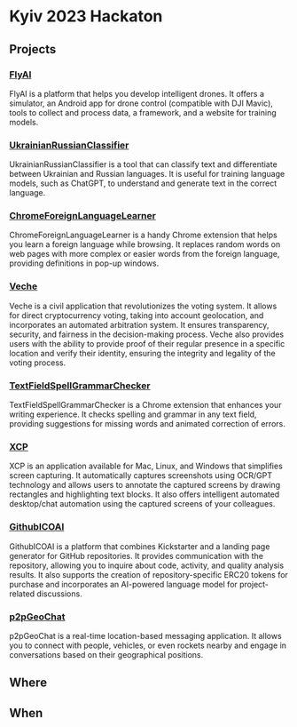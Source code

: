 # Kyiv 2023 Hackaton

## Projects

### [FlyAI](https://github.com/Kyiv2023/FlyAI)

FlyAI is a platform that helps you develop intelligent drones. It offers a simulator, an Android app for drone control (compatible with DJI Mavic), tools to collect and process data, a framework, and a website for training models.

### [UkrainianRussianClassifier](https://github.com/Kyiv2023/UkranianRussianClassifier)

UkrainianRussianClassifier is a tool that can classify text and differentiate between Ukrainian and Russian languages. It is useful for training language models, such as ChatGPT, to understand and generate text in the correct language.

### [ChromeForeignLanguageLearner](https://github.com/Kyiv2023/ChromeForeignLanguageLearner)

ChromeForeignLanguageLearner is a handy Chrome extension that helps you learn a foreign language while browsing. It replaces random words on web pages with more complex or easier words from the foreign language, providing definitions in pop-up windows.

### [Veche](https://github.com/Kyiv2023/Veche)

Veche is a civil application that revolutionizes the voting system. It allows for direct cryptocurrency voting, taking into account geolocation, and incorporates an automated arbitration system. It ensures transparency, security, and fairness in the decision-making process. Veche also provides users with the ability to provide proof of their regular presence in a specific location and verify their identity, ensuring the integrity and legality of the voting process.

### [TextFieldSpellGrammarChecker](https://github.com/Kyiv2023/TextFieldSpellGrammarChecker)

TextFieldSpellGrammarChecker is a Chrome extension that enhances your writing experience. It checks spelling and grammar in any text field, providing suggestions for missing words and animated correction of errors.

### [XCP](https://github.com/Kyiv2023/XCP)

XCP is an application available for Mac, Linux, and Windows that simplifies screen capturing. It automatically captures screenshots using OCR/GPT technology and allows users to annotate the captured screens by drawing rectangles and highlighting text blocks. It also offers intelligent automated desktop/chat automation using the captured screens of your colleagues.

### [GithubICOAI](https://github.com/Kyiv2023/GithubICOAI)

GithubICOAI is a platform that combines Kickstarter and a landing page generator for GitHub repositories. It provides communication with the repository, allowing you to inquire about code, activity, and quality analysis results. It also supports the creation of repository-specific ERC20 tokens for purchase and incorporates an AI-powered language model for project-related discussions.

### [p2pGeoChat](https://github.com/Kyiv2023/p2pGeoChat)

p2pGeoChat is a real-time location-based messaging application. It allows you to connect with people, vehicles, or even rockets nearby and engage in conversations based on their geographical positions.



## Where

## When
